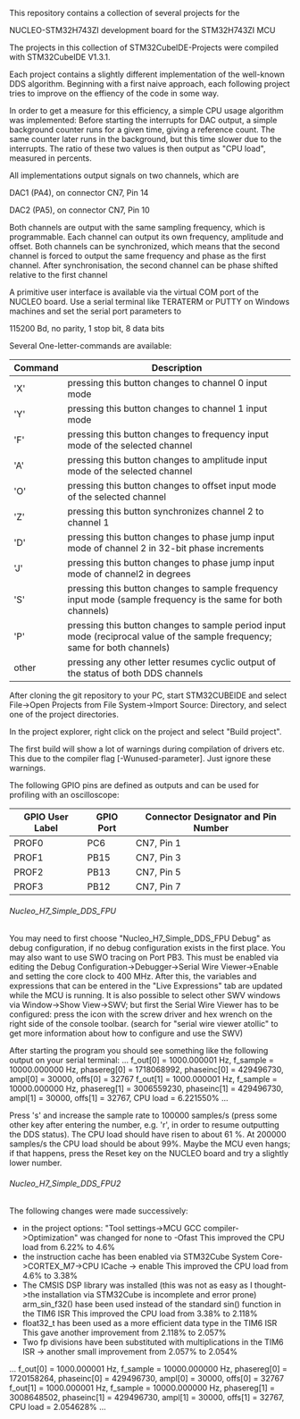 This repository contains a collection of several projects for the

NUCLEO-STM32H743ZI development board for the STM32H743ZI MCU

The projects in this collection of STM32CubeIDE-Projects were compiled with STM32CubeIDE V1.3.1.

Each project contains a slightly different implementation of the well-known DDS algorithm.
Beginning with a first naive approach, each following project tries to improve on the effiency of the code in some way.

In order to get a measure for this efficiency, a simple CPU usage algorithm was implemented:
Before starting the interrupts for DAC output, a simple background counter runs for a given time, giving a reference count.
The same counter later runs in the background, but this time slower due to the interrupts.
The ratio of these two values is then output as "CPU load", measured in percents.

All implementations output signals on two channels, which are

DAC1 (PA4), on connector CN7, Pin 14

DAC2 (PA5), on connector CN7, Pin 10

Both channels are output with the same sampling frequency, which is programmable.
Each channel can output its own frequency, amplitude and offset.
Both channels can be synchronized, which means that the second channel is forced to output the same frequency and phase as the first channel.
After synchronisation, the second channel can be phase shifted relative to the first channel

A primitive user interface is available via the virtual COM port of the NUCLEO board.
Use a serial terminal like TERATERM or PUTTY on Windows machines and set the serial port parameters to

115200 Bd, no parity, 1 stop bit, 8 data bits

Several One-letter-commands are available:

Command | Description
------------ | -------------
'X' | pressing this button changes to channel 0 input mode
'Y' | pressing this button changes to channel 1 input mode
'F' | pressing this button changes to frequency input mode of the selected channel
'A' | pressing this button changes to amplitude input mode of the selected channel
'O' | pressing this button changes to offset input mode of the selected channel
'Z' | pressing this button synchronizes channel 2 to channel 1
'D' | pressing this button changes to phase jump input mode of channel 2 in 32-bit phase increments
'J' | pressing this button changes to phase jump input mode of channel2 in degrees
'S' | pressing this button changes to sample frequency input mode (sample frequency is the same for both channels)
'P' | pressing this button changes to sample period input mode (reciprocal value of the sample frequency; same for both channels)
other | pressing any other letter resumes cyclic output of the status of both DDS channels

After cloning the git repository to your PC, start STM32CUBEIDE and select File->Open Projects from File System->Import Source: Directory, and select one of the project directories.

In the project explorer, right click on the project and select "Build project".

The first build will show a lot of warnings during compilation of drivers etc. This due to the compiler flag [-Wunused-parameter]. Just ignore these warnings.

The following GPIO pins are defined as outputs and can be used for profiling with an oscilloscope:

GPIO User Label | GPIO Port  | Connector Designator and Pin Number
------------ | ------------- | -------------
PROF0        |  PC6          | CN7, Pin 1
PROF1        |  PB15         | CN7, Pin 3
PROF2        |  PB13         | CN7, Pin 5
PROF3        |  PB12         | CN7, Pin 7

###### Nucleo_H7_Simple_DDS_FPU
You may need to first choose "Nucleo_H7_Simple_DDS_FPU Debug" as debug configuration, if no debug configuration exists in the first place.
You may also want to use SWO tracing on Port PB3.
This must be enabled via editing the Debug Configuration->Debugger->Serial Wire Viewer->Enable and setting the core clock to 400 MHz.
After this, the variables and expressions that can be entered in the "Live Expressions" tab are updated while the MCU is running.
It is also possible to select other SWV windows via Window->Show View->SWV; but first the Serial Wire Viewer has to be configured: press the icon with the screw driver and hex wrench on the right side of the console toolbar.
(search for "serial wire viewer atollic" to get more information about how to configure and use the SWV)

After starting the program you should see something like the following output on your serial terminal:
...
f_out[0] = 1000.000001 Hz, f_sample = 10000.000000 Hz, phasereg[0] = 1718068992, phaseinc[0] = 429496730, ampl[0] = 30000, offs[0] = 32767
  f_out[1] = 1000.000001 Hz, f_sample = 10000.000000 Hz, phasereg[1] = 3006559230, phaseinc[1] = 429496730, ampl[1] = 30000, offs[1] = 32767, CPU load = 6.221550%
...

Press 's' and increase the sample rate to 100000 samples/s (press some other key after entering the number, e.g. 'r', in order to resume outputting the DDS status). The CPU load should have risen to about 61 %.
At 200000 samples/s the CPU load should be about 99%. Maybe the MCU even hangs; if that happens, press the Reset key on the NUCLEO board and try a slightly lower number.

###### Nucleo_H7_Simple_DDS_FPU2

The following changes were made successively:

- in the project options: "Tool settings->MCU GCC compiler->Optimization" was changed for none to -Ofast
  This improved the CPU load from 6.22% to 4.6%
- the instruction cache has been enabled via STM32Cube System Core->CORTEX_M7->CPU ICache -> enable
  This improved the CPU load from 4.6% to 3.38%
- The CMSIS DSP library was installed
  (this was not as easy as I thought->the installation via STM32Cube is incomplete and error prone)
  arm_sin_f32() hase been used instead of the standard sin() function in the TIM6 ISR
  This improved the CPU load from 3.38% to 2.118%
- float32_t has been used as a more efficient data type in the TIM6 ISR
  This gave another improvement from 2.118% to 2.057%
- Two fp divisions have been substituted with multiplications in the TIM6 ISR
  -> another small improvement from 2.057% to 2.054%
    


...
f_out[0] = 1000.000001 Hz, f_sample = 10000.000000 Hz, phasereg[0] = 1720158264, phaseinc[0] = 429496730, ampl[0] = 30000, offs[0] = 32767
  f_out[1] = 1000.000001 Hz, f_sample = 10000.000000 Hz, phasereg[1] = 3008648502, phaseinc[1] = 429496730, ampl[1] = 30000, offs[1] = 32767, CPU load = 2.054628%
...

  
